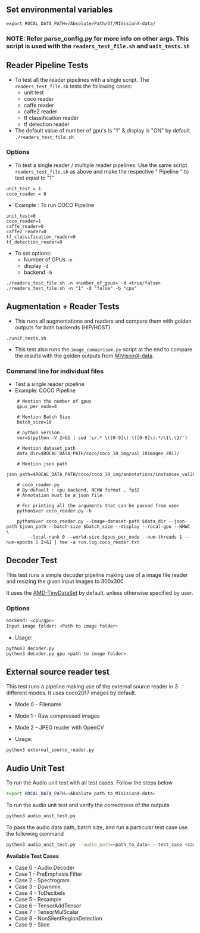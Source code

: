 ## Set environmental variables

``export ROCAL_DATA_PATH=/Absolute/Path/Of/MIVisionX-data/``

### NOTE: Refer parse_config.py for more info on other args. This script is used with the `readers_test_file.sh` and `unit_tests.sh`

## Reader Pipeline Tests

* To test all the reader pipelines with a single script. The `readers_test_file.sh` tests the following cases:
  * unit test
  * coco reader
  * caffe reader
  * caffe2 reader
  * tf classification reader
  * tf detection reader
* The default value of number of gpu's is "1" & display is "ON" by default
`./readers_test_file.sh`

### Options

* To test a single reader / multiple reader pipelines: Use the same script `readers_test_file.sh` as above and make the respective " Pipeline " to test equal to "1"

```shell
unit_test = 1
coco_reader = 0
```

* Example : To run COCO Pipeline

```shell
unit_test=0
coco_reader=1
caffe_reader=0
caffe2_reader=0
tf_classification_reader=0
tf_detection_reader=0
```

* To set options:
  * Number of GPUs `-n`
  * display `-d`
  * backend `-b`

```shell
./readers_test_file.sh -n <number_of_gpus> -d <true/false>
./readers_test_file.sh -n "1" -d "false" -b "cpu"
```

## Augmentation + Reader Tests

* This runs all augmentations and readers and compare them with golden outputs for both backends (HIP/HOST)

`./unit_tests.sh`

* This test also runs the `image_comaprison.py` script at the end to compare the results with the golden outputs from [MIVisionX-data](https://www.github.com/ROCm/MIVisionX-data).

### Command line for individual files

* Test a single reader pipeline
* Example: COCO Pipeline

```shell
    # Mention the number of gpus
    gpus_per_node=4

    # Mention Batch Size
    batch_size=10

    # python version
    ver=$(python -V 2>&1 | sed 's/.* \([0-9]\).\([0-9]\).*/\1\.\2/')

    # Mention dataset_path
    data_dir=$ROCAL_DATA_PATH/coco/coco_10_img/val_10images_2017/

    # Mention json path
    json_path=$ROCAL_DATA_PATH/coco/coco_10_img/annotations/instances_val2017.json

    # coco_reader.py
    # By default : cpu backend, NCHW format , fp32
    # Annotation must be a json file

    # For printing all the arguments that can be passed from user
    python$ver coco_reader.py -h

    python$ver coco_reader.py --image-dataset-path $data_dir --json-path $json_path --batch-size $batch_size --display --rocal-gpu --NHWC \
        --local-rank 0 --world-size $gpus_per_node --num-threads 1 --num-epochs 1 2>&1 | tee -a run.log.coco_reader.txt
```

## Decoder Test

This test runs a simple decoder pipeline making use of a image file reader and resizing the given input images to 300x300.

It uses the [AMD-TinyDataSet](../../data/images/AMD-tinyDataSet/) by default, unless otherwise specified by user.

### Options

```bash
backend: <cpu/gpu>
Input image folder: <Path to image folder>
```

* Usage:

```shell
python3 decoder.py
python3 decoder.py gpu <path to image folder>
```

## External source reader test

This test runs a pipeline making use of the external source reader in 3 different modes. It uses coco2017 images by default.

* Mode 0 - Filename
* Mode 1 - Raw compressed images
* Mode 2 - JPEG reader with OpenCV

* Usage:

```bash
python3 external_source_reader.py
```

## Audio Unit Test

To run the Audio unit test with all test cases. Follow the steps below

```bash
export ROCAL_DATA_PATH=<Absolute_path_to_MIVisionX-data>
```
To run the audio unit test and verify the correctness of the outputs

```bash
python3 audio_unit_test.py
```
To pass the audio data path, batch size, and run a particular test case use the following command

```bash
python3 audio_unit_test.py --audio_path=<path_to_data> --test_case <case(0-1)> --batch-size <batch_size>
```

**Available Test Cases**
* Case 0 - Audio Decoder
* Case 1 - PreEmphasis Filter
* Case 2 - Spectrogram
* Case 3 - Downmix
* Case 4 - ToDecibels
* Case 5 - Resample
* Case 6 - TensorAddTensor
* Case 7 - TensorMulScalar
* Case 8 - NonSilentRegionDetection
* Case 9 - Slice